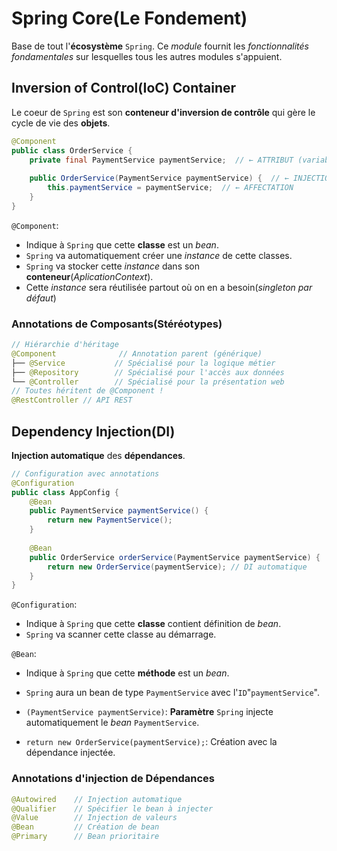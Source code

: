 # Spring Core(Le Fondement)
Base de tout l'__écosystème__ `Spring`. Ce _module_ fournit les _fonctionnalités fondamentales_ sur lesquelles tous les autres modules s'appuient.

## Inversion of Control(IoC) Container
Le coeur de `Spring` est son __conteneur d'inversion de contrôle__ qui gère le cycle de vie des __objets__.

```java
@Component 
public class OrderService {
    private final PaymentService paymentService;  // ← ATTRIBUT (variable d'instance)
    
    public OrderService(PaymentService paymentService) {  // ← INJECTION PAR CONSTRUCTEUR
        this.paymentService = paymentService;  // ← AFFECTATION
    }
}
```

`@Component`:
- Indique à `Spring` que cette __classe__ est un _bean_.
- `Spring` va automatiquement créer une _instance_ de cette classes.
- `Spring` va stocker cette _instance_ dans son __conteneur__(_AplicationContext_).
- Cette _instance_ sera réutilisée partout où on en a besoin(_singleton par défaut_)

### Annotations de Composants(Stéréotypes)
```java
// Hiérarchie d'héritage
@Component              // Annotation parent (générique)
├── @Service           // Spécialisé pour la logique métier
├── @Repository        // Spécialisé pour l'accès aux données  
└── @Controller        // Spécialisé pour la présentation web
// Toutes héritent de @Component !
@RestController // API REST
```

## Dependency Injection(DI)
__Injection automatique__ des __dépendances__.

```java
// Configuration avec annotations
@Configuration
public class AppConfig {
    @Bean
    public PaymentService paymentService() {
        return new PaymentService();
    }
    
    @Bean
    public OrderService orderService(PaymentService paymentService) {
        return new OrderService(paymentService); // DI automatique
    }
}
```

`@Configuration`:
- Indique à `Spring` que cette __classe__ contient définition de _bean_.
- `Spring` va scanner cette classe au démarrage.

`@Bean`:
- Indique à `Spring` que cette __méthode__ est un _bean_.
- `Spring` aura un bean de type `PaymentService` avec l'`ID`"`paymentService`".

- `(PaymentService paymentService)`: __Paramètre__ `Spring` injecte automatiquement le _bean_ `PaymentService`.
- `return new OrderService(paymentService);`: Création avec la dépendance injectée.

### Annotations d'injection de Dépendances
```java
@Autowired    // Injection automatique
@Qualifier    // Spécifier le bean à injecter
@Value        // Injection de valeurs
@Bean         // Création de bean
@Primary      // Bean prioritaire
```
